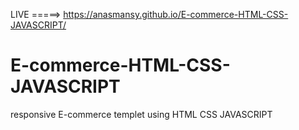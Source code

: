 

LIVE =====>   https://anasmansy.github.io/E-commerce-HTML-CSS-JAVASCRIPT/

# E-commerce-HTML-CSS-JAVASCRIPT
responsive  E-commerce templet using  HTML CSS JAVASCRIPT
